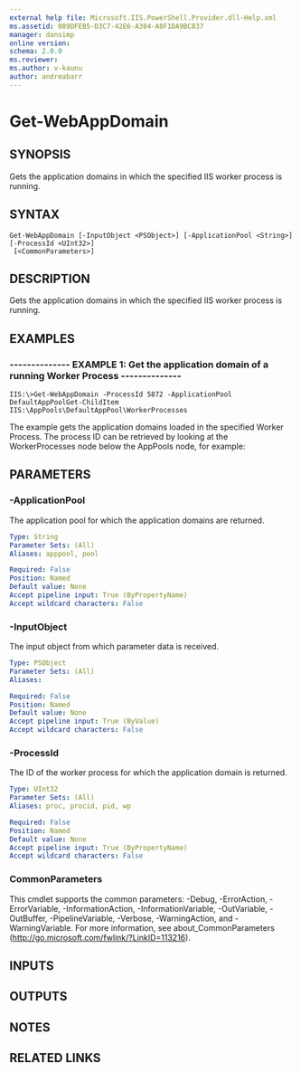 ```yaml
---
external help file: Microsoft.IIS.PowerShell.Provider.dll-Help.xml
ms.assetid: 089DFEB5-D3C7-42E6-A304-A8F1DA9BC837
manager: dansimp
online version: 
schema: 2.0.0
ms.reviewer:
ms.author: v-kaunu
author: andreabarr
---
```


# Get-WebAppDomain

## SYNOPSIS
Gets the application domains in which the specified IIS worker process is running.

## SYNTAX

```
Get-WebAppDomain [-InputObject <PSObject>] [-ApplicationPool <String>] [-ProcessId <UInt32>]
 [<CommonParameters>]
```

## DESCRIPTION
Gets the application domains in which the specified IIS worker process is running.

## EXAMPLES

### -------------- EXAMPLE 1: Get the application domain of a running Worker Process --------------
```
IIS:\>Get-WebAppDomain -ProcessId 5872 -ApplicationPool DefaultAppPoolGet-ChildItem IIS:\AppPools\DefaultAppPool\WorkerProcesses
```

The example gets the application domains loaded in the specified Worker Process.
The process ID can be retrieved by looking at the WorkerProcesses node below the AppPools node, for example:

## PARAMETERS

### -ApplicationPool
The application pool for which the application domains are returned.

```yaml
Type: String
Parameter Sets: (All)
Aliases: apppool, pool

Required: False
Position: Named
Default value: None
Accept pipeline input: True (ByPropertyName)
Accept wildcard characters: False
```

### -InputObject
The input object from which parameter data is received.

```yaml
Type: PSObject
Parameter Sets: (All)
Aliases: 

Required: False
Position: Named
Default value: None
Accept pipeline input: True (ByValue)
Accept wildcard characters: False
```

### -ProcessId
The ID of the worker process for which the application domain is returned.

```yaml
Type: UInt32
Parameter Sets: (All)
Aliases: proc, procid, pid, wp

Required: False
Position: Named
Default value: None
Accept pipeline input: True (ByPropertyName)
Accept wildcard characters: False
```

### CommonParameters
This cmdlet supports the common parameters: -Debug, -ErrorAction, -ErrorVariable, -InformationAction, -InformationVariable, -OutVariable, -OutBuffer, -PipelineVariable, -Verbose, -WarningAction, and -WarningVariable. For more information, see about_CommonParameters (http://go.microsoft.com/fwlink/?LinkID=113216).

## INPUTS

## OUTPUTS

## NOTES

## RELATED LINKS


